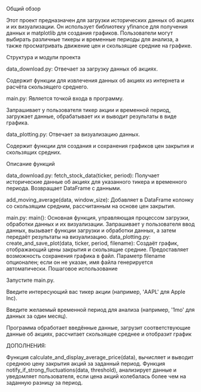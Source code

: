 Общий обзор

Этот проект предназначен для загрузки исторических данных об акциях и их визуализации. Он использует библиотеку yfinance для получения данных и matplotlib для создания графиков. Пользователи могут выбирать различные тикеры и временные периоды для анализа, а также просматривать движение цен и скользящие средние на графике.

Структура и модули проекта

data_download.py:
Отвечает за загрузку данных об акциях.

Содержит функции для извлечения данных об акциях из интернета и расчёта скользящего среднего.

main.py:
Является точкой входа в программу.

Запрашивает у пользователя тикер акции и временной период, загружает данные, обрабатывает их и выводит результаты в виде графика.

data_plotting.py:
Отвечает за визуализацию данных.

Содержит функции для создания и сохранения графиков цен закрытия и скользящих средних.

Описание функций

data_download.py:
fetch_stock_data(ticker, period): Получает исторические данные об акциях для указанного тикера и временного периода. Возвращает DataFrame с данными.

add_moving_average(data, window_size): Добавляет в DataFrame колонку со скользящим средним, рассчитанным на основе цен закрытия.

main.py:
main(): Основная функция, управляющая процессом загрузки, обработки данных и их визуализации. Запрашивает у пользователя ввод данных, вызывает функции загрузки и обработки данных, а затем передаёт результаты на визуализацию.
data_plotting.py:
create_and_save_plot(data, ticker, period, filename): Создаёт график, отображающий цены закрытия и скользящие средние. Предоставляет возможность сохранения графика в файл. Параметр filename опционален; если он не указан, имя файла генерируется автоматически.
Пошаговое использование

Запустите main.py.

Введите интересующий вас тикер акции (например, 'AAPL' для Apple Inc).

Введите желаемый временной период для анализа (например, '1mo' для данных за один месяц).

Программа обработает введённые данные, загрузит соответствующие данные об акциях, рассчитает скользящее среднее и отобразит график

ДОПОЛНЕНИЯ:

Функция calculate_and_display_average_price(data), вычисляет и выводит среднюю цену закрытия акций за заданный период.
Функция notify_if_strong_fluctuations(data, threshold), анализирует данные и уведомляет пользователя, если цена акций колебалась более чем на заданную разницу за период.
